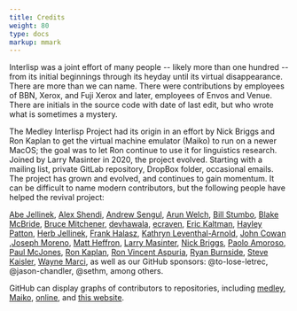 ```yaml
---
title: Credits
weight: 80
type: docs
markup: mmark
---
```


Interlisp was a joint effort of many people -- likely more than one hundred -- from its initial beginnings through its heyday until its virtual disappearance. There are more than we can name. There were contributions by employees of BBN, Xerox, and Fuji Xerox and later, employees of Envos and Venue. There are initials in the source code with date of last edit, but who wrote what is sometimes a mystery.

<!-- We do have a list of those we remember who are no longer with us [In Memoriam](/history/in-memoriam). -->

The Medley Interlisp Project had its origin in an effort by Nick Briggs and Ron Kaplan to get the virtual machine emulator (Maiko) to run on a newer MacOS; the goal was to let Ron continue to use it for linguistics research. Joined by Larry Masinter in 2020, the project evolved. Starting with a mailing list, private GitLab repository, DropBox folder, occasional emails. The project has grown and evolved, and continues to gain momentum. It can be difficult to name modern contributors, but the following people have helped the revival project:

[Abe Jellinek](https://github.com/AbeJellinek), [Alex Shendi](https://github.com/alexshendi), [Andrew Sengul](https://github.com/phantomics),  [Arun Welch](https://github.com/Anzus), [Bill Stumbo](https://github.com/stumbo), [Blake McBride](https://github.com/blakemcbride), [Bruce Mitchener](https://github.com/waywardmonkeys), [devhawala](https://github.com/devhawala), [ecraven](https://github.com/ecraven), [Eric Kaltman](https://github.com/ekaltman), [Hayley Patton](https://github.com/no-defun-allowed), [Herb Jellinek](https://github.com/hjellinek), [Frank Halasz](https://github.com/fghalasz), [Kathryn Leventhal-Arnold](mailto:kathryn@kel-a.com), [John Cowan](https://groups.google.com/g/lispcore/search?q=from%3Acowan) ,[Joseph Moreno](mailto:jg.moreno2001@gmail.com), [Matt Heffron](https://github.com/MattHeffron), [Larry Masinter](https://larrymasinter.net), [Nick Briggs](https://github.com/nbriggs), [Paolo Amoroso](https://github.com/pamoroso), [Paul McJones](https://github.com/pmcjones), [Ron Kaplan](https://en.wikipedia.org/wiki/Ronald_Kaplan), [Ron Vincent Aspuria](mailto:ronvincentaspuria@gmail.com), [Ryan Burnside](https://github.com/RyanBurnside), [Steve Kaisler](https://github.com/skaisler1), [Wayne Marci](https://www.linkedin.com/in/waynemarci), as well as our GitHub sponsors: @to-lose-letrec, @jason-chandler, @sethm, among others.

GitHub can display graphs of contributors to repositories, including [medley](https://github.com/Interlisp/medley/graphs/contributors), [Maiko](https://github.com/Interlisp/maiko/graphs/contributors), [online](https://github.com/Interlisp/online/graphs/contributors), and [this website](https://github.com/Interlisp/Interlisp.github.io/graphs/contributors).
